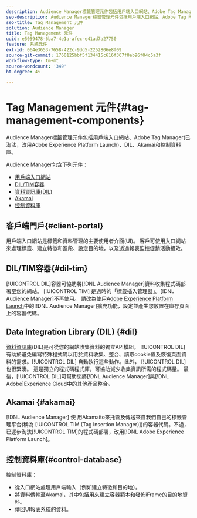 ```yaml
---
description: Audience Manager標籤管理元件包括用戶端入口網站、Adobe Tag Manager(已淘汰，改用Adobe Experience Platform Launch)、DIL、Akamai和控制資料庫。
seo-description: Audience Manager標籤管理元件包括用戶端入口網站、Adobe Tag Manager(已淘汰，改用Adobe Experience Platform Launch)、DIL、Akamai和控制資料庫。
seo-title: Tag Management 元件
solution: Audience Manager
title: Tag Management 元件
uuid: e5059478-6ba7-4e1a-afec-e41ad7a27750
feature: 系統元件
exl-id: 064e3653-7658-422c-9dd5-2252806e8f09
source-git-commit: 1760125bbf5f134415c616f367f0eb96f04c5a3f
workflow-type: tm+mt
source-wordcount: '349'
ht-degree: 4%

---
```


# Tag Management 元件{#tag-management-components}

Audience Manager標籤管理元件包括用戶端入口網站、Adobe Tag Manager(已淘汰，改用Adobe Experience Platform Launch)、DIL、Akamai和控制資料庫。

<!-- 

c_comptag.xml

 -->

Audience Manager包含下列元件：

* [用戶端入口網站](../../reference/system-components/components-tag-management.md#client-portal)
* [DIL/TIM容器](../../reference/system-components/components-tag-management.md#dil-tim)
* [資料資訊庫(DIL)](../../reference/system-components/components-tag-management.md#dil)
* [Akamai](../../reference/system-components/components-tag-management.md#akamai)
* [控制資料庫](../../reference/system-components/components-tag-management.md#control-database)

## 客戶端門戶{#client-portal}

用戶端入口網站是標籤和資料管理的主要使用者介面(UI)。 客戶可使用入口網站來處理標籤、建立特徵和區段、設定目的地，以及透過報表監控促銷活動績效。

## DIL/TIM容器{#dil-tim}

[!UICONTROL DIL]容器可協助將[!DNL Audience Manager]資料收集程式碼部署至您的網站。 [!UICONTROL TIM] 是過時的「標籤插入管理器」。[!DNL Audience Manager]不再使用。 請改為使用[Adobe Experience Platform Launch](https://experienceleague.adobe.com/docs/launch/using/extensions-ref/adobe-extension/audience-manager/overview.html)中的[!DNL Audience Manager]擴充功能，設定並產生您放置在庫存頁面上的容器代碼。

## Data Integration Library (DIL) {#dil}

[資料資訊庫](../../dil/dil-overview.md)(DIL)是可從您的網站收集資料的獨立API模組。 [!UICONTROL DIL] 有助於避免編寫特殊程式碼以用於資料收集、整合、讀取cookie值及恢復頁面資料的需求。[!UICONTROL DIL] 自動執行這些動作。此外， [!UICONTROL DIL]也很緊湊。 這是獨立的程式碼程式庫，可協助減少收集資訊所需的程式碼量。 最後，[!UICONTROL DIL]可幫助您將[!DNL Audience Manager]與[!DNL Adobe]Experience Cloud中的其他產品整合。

## Akamai {#akamai}

[!DNL Audience Manager] 使 [](https://www.akamai.com/us/en/about/) 用Akamaito來托管及傳送來自我們自己的標籤管理平台(稱為 [!UICONTROL TIM (Tag Insertion Manager)])的容器代碼。不過，已逐步淘汰[!UICONTROL TIM]的程式碼部署，改用[!DNL Adobe Experience Platform Launch]。

## 控制資料庫{#control-database}

控制資料庫：

* 從入口網站處理用戶端輸入（例如建立特徵和目的地）。
* 將資料傳輸至Akamai，其中包括用來建立容器範本和發佈iFrame的目的地資料。
* 傳回UI報表系統的資料。
